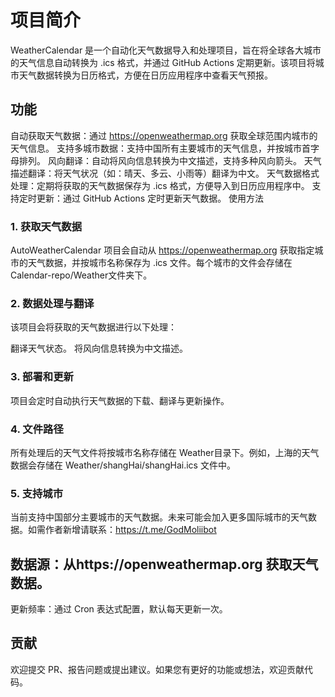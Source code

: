 # 项目简介
WeatherCalendar 是一个自动化天气数据导入和处理项目，旨在将全球各大城市的天气信息自动转换为 .ics 格式，并通过 GitHub Actions 定期更新。该项目将城市天气数据转换为日历格式，方便在日历应用程序中查看天气预报。

## 功能
自动获取天气数据：通过 https://openweathermap.org  获取全球范围内城市的天气信息。
支持多城市数据：支持中国所有主要城市的天气信息，并按城市首字母排列。
风向翻译：自动将风向信息转换为中文描述，支持多种风向箭头。
天气描述翻译：将天气状况（如：晴天、多云、小雨等）翻译为中文。
天气数据格式处理：定期将获取的天气数据保存为 .ics 格式，方便导入到日历应用程序中。
支持定时更新：通过 GitHub Actions 定时更新天气数据。
使用方法
### 1. 获取天气数据
AutoWeatherCalendar 项目会自动从 https://openweathermap.org 获取指定城市的天气数据，并按城市名称保存为 .ics 文件。每个城市的文件会存储在 Calendar-repo/Weather文件夹下。

### 2. 数据处理与翻译
该项目会将获取的天气数据进行以下处理：

翻译天气状态。
将风向信息转换为中文描述。
### 3. 部署和更新
项目会定时自动执行天气数据的下载、翻译与更新操作。

### 4. 文件路径
所有处理后的天气文件将按城市名称存储在 Weather目录下。例如，上海的天气数据会存储在 Weather/shangHai/shangHai.ics 文件中。

### 5. 支持城市
当前支持中国部分主要城市的天气数据。未来可能会加入更多国际城市的天气数据。如需作者新增请联系：https://t.me/GodMoliibot


## 数据源：从https://openweathermap.org 获取天气数据。
更新频率：通过 Cron 表达式配置，默认每天更新一次。

## 贡献
欢迎提交 PR、报告问题或提出建议。如果您有更好的功能或想法，欢迎贡献代码。
